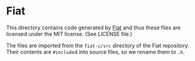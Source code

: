 # Fiat

This directory contains code generated by
[Fiat](https://github.com/mit-plv/fiat-crypto) and thus these files are
licensed under the MIT license. (See LICENSE file.)

The files are imported from the `fiat-c/src` directory of the Fiat repository.
Their contents are `#include`d into source files, so we rename them to `.h`.
